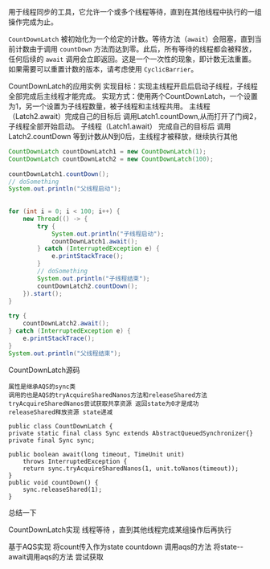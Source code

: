 用于线程同步的工具，它允许一个或多个线程等待，直到在其他线程中执行的一组操作完成为止。

`CountDownLatch` 被初始化为一个给定的计数。等待方法（`await`）会阻塞，直到当前计数由于调用 `countDown` 方法而达到零。此后，所有等待的线程都会被释放，任何后续的 `await` 调用会立即返回。这是一个一次性的现象，即计数无法重置。如果需要可以重置计数的版本，请考虑使用 `CyclicBarrier`。


CountDownLatch的应用实例
实现目标：实现主线程开启后启动子线程，子线程全部完成后主线程才能完成。
实现方式：使用两个CountDownLatch，一个设置为1，另一个设置为子线程数量，被子线程和主线程共用。
主线程 （Latch2.await）完成自己的目标后 调用Latch1.countDown,从而打开了门阀2，子线程全部开始启动。
子线程（Latch1.await） 完成自己的目标后 调用Latch2.countDown 等到计数从N到0后，主线程才被释放，继续执行其他
``` java
CountDownLatch countDownLatch1 = new CountDownLatch(1);  
CountDownLatch countDownLatch2 = new CountDownLatch(100);  
  
countDownLatch1.countDown();  
// doSomething  
System.out.println("父线程启动");  
  
  
for (int i = 0; i < 100; i++) {  
    new Thread(() -> {  
        try {  
            System.out.println("子线程启动");  
            countDownLatch1.await();  
        } catch (InterruptedException e) {  
            e.printStackTrace();  
        }  
        // doSomething  
        System.out.println("子线程结束");  
        countDownLatch2.countDown();  
    }).start();  
}  
  
try {  
    countDownLatch2.await();  
} catch (InterruptedException e) {  
    e.printStackTrace();  
}  
System.out.println("父线程结束");
```

CountDownLatch源码
```
属性是继承AQS的sync类
调用的也是AQS的tryAcquireSharedNanos方法和releaseShared方法
tryAcquireSharedNanos尝试获取共享资源 返回state为0才是成功
releaseShared释放资源 state递减

public class CountDownLatch {
private static final class Sync extends AbstractQueuedSynchronizer{}
private final Sync sync;

public boolean await(long timeout, TimeUnit unit)  
    throws InterruptedException {  
    return sync.tryAcquireSharedNanos(1, unit.toNanos(timeout));  
}  
public void countDown() {  
    sync.releaseShared(1);  
}

```

总结一下

CountDownLatch实现 线程等待 ，直到其他线程完成某组操作后再执行

基于AQS实现 将count传入作为state
countdown 调用aqs的方法 将state--
await调用aqs的方法 尝试获取
